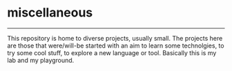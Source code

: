 # miscellaneous
-----------------------------------------------------------------------------------------------
This repository is home to diverse projects, usually small. The projects here are those that were/will-be started with an aim to learn some technolgies, to try some cool stuff, to explore a new language or tool. Basically this is my lab and my playground.    
